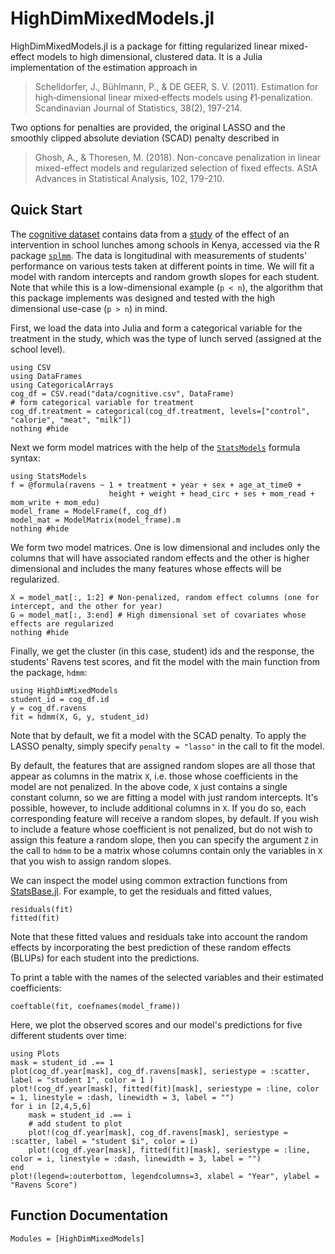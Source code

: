 # HighDimMixedModels.jl

HighDimMixedModels.jl is a package for fitting regularized linear mixed-effect models to high dimensional, clustered data. It is a Julia implementation of the estimation approach in

>Schelldorfer, J., Bühlmann, P., & DE GEER, S. V. (2011). Estimation for high‐dimensional linear mixed‐effects models using ℓ1‐penalization. Scandinavian Journal of Statistics, 38(2), 197-214.

Two options for penalties are provided, the original LASSO and the smoothly clipped absolute deviation (SCAD) penalty described in

>Ghosh, A., & Thoresen, M. (2018). Non-concave penalization in linear mixed-effect models and regularized selection of fixed effects. AStA Advances in Statistical Analysis, 102, 179-210.

## Quick Start

The [cognitive dataset](data/cognitive.csv) contains data from a [study](https://www.sciencedirect.com/science/article/pii/S0022316623025622) of the effect of an intervention in school lunches among schools in Kenya, accessed via the R package [`splmm`](https://cran.r-project.org/web/packages/splmm/index.html). The data is longitudinal with measurements of students' performance on various tests taken at different points in time. We will fit a model with random intercepts and random growth slopes for each student. Note that while this is a low-dimensional example (``p < n``), the algorithm that this package implements was designed and tested with the high dimensional use-case (``p > n``) in mind.

First, we load the data into Julia and form a categorical variable for the treatment in the study, which was the type of lunch served (assigned at the school level).
```@example cog
using CSV
using DataFrames
using CategoricalArrays
cog_df = CSV.read("data/cognitive.csv", DataFrame)
# form categorical variable for treatment
cog_df.treatment = categorical(cog_df.treatment, levels=["control", "calorie", "meat", "milk"])
nothing #hide
```

Next we form model matrices with the help of the [`StatsModels`](https://juliastats.org/StatsModels.jl/stable/formula/#The-@formula-language) formula syntax:
```@example cog
using StatsModels
f = @formula(ravens ~ 1 + treatment + year + sex + age_at_time0 +
                      height + weight + head_circ + ses + mom_read + mom_write + mom_edu)
model_frame = ModelFrame(f, cog_df)
model_mat = ModelMatrix(model_frame).m
nothing #hide
```

We form two model matrices. One is low dimensional and includes only the columns that will have associated random effects and the other is higher dimensional and includes the many features whose effects will be regularized. 
```@example cog
X = model_mat[:, 1:2] # Non-penalized, random effect columns (one for intercept, and the other for year)
G = model_mat[:, 3:end] # High dimensional set of covariates whose effects are regularized
nothing #hide
```
Finally, we get the cluster (in this case, student) ids and the response, the students' Ravens test scores, and fit the model with the main function from the package, `hdmm`:

```@example cog
using HighDimMixedModels
student_id = cog_df.id
y = cog_df.ravens
fit = hdmm(X, G, y, student_id)
```

Note that by default, we fit a model with the SCAD penalty. To apply the LASSO penalty, simply specify `penalty = "lasso"` in the call to fit the model. 

By default, the features that are assigned random slopes are all those that appear as columns in the matrix `X`, i.e. those whose coefficients in the model are not penalized. In the above code, `X` just contains a single constant column, so we are fitting a model with just random intercepts. It's possible, however, to include additional columns in `X`. If you do so, each corresponding feature will receive a random slopes, by default. If you wish to include a feature whose coefficient is not penalized, but do not wish to assign this feature a random slope, then you can specify the argument `Z` in the call to `hdmm` to be a matrix whose columns contain only the variables in `X` that you wish to assign random slopes.

We can inspect the model using common extraction functions from [StatsBase.jl](https://github.com/JuliaStats/StatsBase.jl/tree/master). For example, to get the residuals and fitted values,
```@repl cog
residuals(fit)
fitted(fit)
```

Note that these fitted values and residuals take into account the random effects by incorporating the best prediction of these random effects (BLUPs) for each student into the predictions.

To print a table with the names of the selected variables and their estimated coefficients:
```@example cog
coeftable(fit, coefnames(model_frame))
```

Here, we plot the observed scores and our model's predictions for five different students over time:
```@example cog
using Plots
mask = student_id .== 1
plot(cog_df.year[mask], cog_df.ravens[mask], seriestype = :scatter, label = "student 1", color = 1 )
plot!(cog_df.year[mask], fitted(fit)[mask], seriestype = :line, color = 1, linestyle = :dash, linewidth = 3, label = "")
for i in [2,4,5,6]
    mask = student_id .== i
    # add student to plot
    plot!(cog_df.year[mask], cog_df.ravens[mask], seriestype = :scatter, label = "student $i", color = i)
    plot!(cog_df.year[mask], fitted(fit)[mask], seriestype = :line, color = i, linestyle = :dash, linewidth = 3, label = "")
end
plot!(legend=:outerbottom, legendcolumns=3, xlabel = "Year", ylabel = "Ravens Score")
```

## Function Documentation
```@autodocs
Modules = [HighDimMixedModels]
```